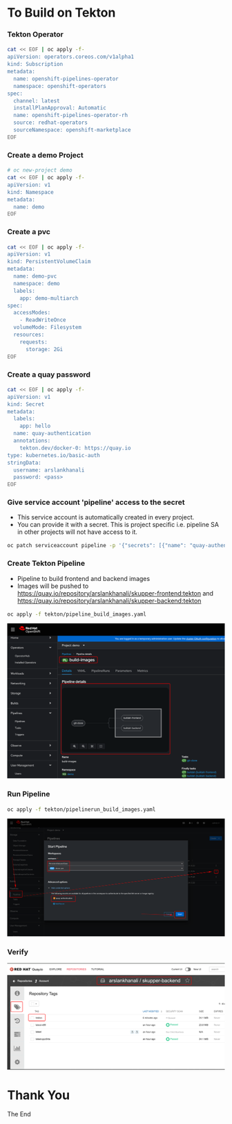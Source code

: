 # To Build on Tekton
### Tekton Operator
```sh
cat << EOF | oc apply -f-
apiVersion: operators.coreos.com/v1alpha1
kind: Subscription
metadata:
  name: openshift-pipelines-operator
  namespace: openshift-operators
spec:
  channel: latest
  installPlanApproval: Automatic
  name: openshift-pipelines-operator-rh
  source: redhat-operators
  sourceNamespace: openshift-marketplace
EOF
```
### Create a demo Project 
```sh
# oc new-project demo  
cat << EOF | oc apply -f-
apiVersion: v1
kind: Namespace
metadata:
  name: demo
EOF
```
### Create a pvc
```sh
cat << EOF | oc apply -f-
apiVersion: v1
kind: PersistentVolumeClaim
metadata:
  name: demo-pvc
  namespace: demo
  labels:
    app: demo-multiarch
spec:
  accessModes:
    - ReadWriteOnce
  volumeMode: Filesystem
  resources:
    requests:
      storage: 2Gi
EOF
```

### Create a quay password
```sh
cat << EOF | oc apply -f-
apiVersion: v1
kind: Secret
metadata:
  labels:
    app: hello
  name: quay-authentication
  annotations:
    tekton.dev/docker-0: https://quay.io
type: kubernetes.io/basic-auth
stringData:
  username: arslankhanali
  password: <pass>
EOF
```
### Give service account 'pipeline' access to the secret
- This service account is automatically created in every project.  
- You can provide it with a secret. This is project specific i.e. pipeline SA in other projects will not have access to it.
```sh
oc patch serviceaccount pipeline -p '{"secrets": [{"name": "quay-authentication"}]}'
```
### Create Tekton Pipeline
- Pipeline to build frontend and backend images
- Images will be pushed to https://quay.io/repository/arslankhanali/skupper-frontend:tekton and https://quay.io/repository/arslankhanali/skupper-backend:tekton
  
```sh
oc apply -f tekton/pipeline_build_images.yaml        
```
![alt text](../images/9-image-pipeline.png)

### Run Pipeline
```sh
oc apply -f tekton/pipelinerun_build_images.yaml   
```
![alt text](../images/10-image-run.png)

### Verify
![alt text](../images/11-image-quay.png)

# Thank You
The End